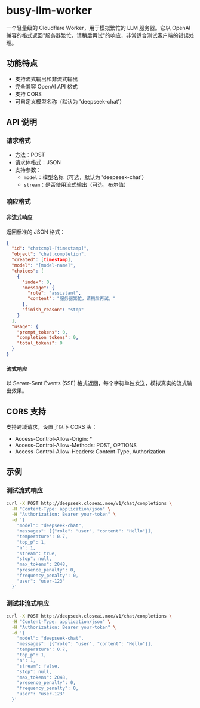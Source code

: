 # busy-llm-worker
一个轻量级的 Cloudflare Worker，用于模拟繁忙的 LLM 服务器。它以 OpenAI 兼容的格式返回"服务器繁忙，请稍后再试"的响应，非常适合测试客户端的错误处理。

## 功能特点

- 支持流式输出和非流式输出
- 完全兼容 OpenAI API 格式
- 支持 CORS
- 可自定义模型名称（默认为 'deepseek-chat'）

## API 说明

### 请求格式

- 方法：POST
- 请求体格式：JSON
- 支持参数：
  - `model`：模型名称（可选，默认为 'deepseek-chat'）
  - `stream`：是否使用流式输出（可选，布尔值）

### 响应格式

#### 非流式响应

返回标准的 JSON 格式：

```json
{
  "id": "chatcmpl-[timestamp]",
  "object": "chat.completion",
  "created": [timestamp],
  "model": "[model-name]",
  "choices": [
    {
      "index": 0,
      "message": {
        "role": "assistant",
        "content": "服务器繁忙，请稍后再试。"
      },
      "finish_reason": "stop"
    }
  ],
  "usage": {
    "prompt_tokens": 0,
    "completion_tokens": 0,
    "total_tokens": 0
  }
}
```

#### 流式响应

以 Server-Sent Events (SSE) 格式返回，每个字符单独发送，模拟真实的流式输出效果。

## CORS 支持

支持跨域请求，设置了以下 CORS 头：
- Access-Control-Allow-Origin: *
- Access-Control-Allow-Methods: POST, OPTIONS
- Access-Control-Allow-Headers: Content-Type, Authorization

## 示例

### 测试流式响应

```bash
curl -X POST http://deepseek.closeai.moe/v1/chat/completions \
  -H "Content-Type: application/json" \
  -H "Authorization: Bearer your-token" \
  -d '{
    "model": "deepseek-chat",
    "messages": [{"role": "user", "content": "Hello"}],
    "temperature": 0.7,
    "top_p": 1,
    "n": 1,
    "stream": true,
    "stop": null,
    "max_tokens": 2048,
    "presence_penalty": 0,
    "frequency_penalty": 0,
    "user": "user-123"
  }'
``` 

### 测试非流式响应    

```bash
curl -X POST http://deepseek.closeai.moe/v1/chat/completions \
  -H "Content-Type: application/json" \
  -H "Authorization: Bearer your-token" \
  -d '{
    "model": "deepseek-chat",
    "messages": [{"role": "user", "content": "Hello"}],
    "temperature": 0.7,
    "top_p": 1,
    "n": 1,
    "stream": false,
    "stop": null,
    "max_tokens": 2048,
    "presence_penalty": 0,
    "frequency_penalty": 0,
    "user": "user-123"
  }'
```